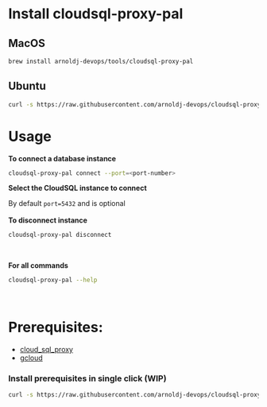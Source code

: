 # Install cloudsql-proxy-pal

## MacOS

```bash
brew install arnoldj-devops/tools/cloudsql-proxy-pal
```

## Ubuntu

```bash
curl -s https://raw.githubusercontent.com/arnoldj-devops/cloudsql-proxy-pal/master/scripts/install.sh | bash
```

# Usage

**To connect a database instance** <br />

```bash
cloudsql-proxy-pal connect --port=<port-number>
```

**Select the CloudSQL instance to connect**

By default `port=5432` and is optional <br />
<br />
**To disconnect instance** <br />

```bash
cloudsql-proxy-pal disconnect
```

<br />

**For all commands** <br />

```bash
cloudsql-proxy-pal --help
```

 <br />

# Prerequisites:

- [cloud_sql_proxy](https://keyvalue.atlassian.net/wiki/spaces/TECH/pages/263782429/Cloud+SQL+connect+with+SQL+Proxy)
- [gcloud](https://cloud.google.com/sdk/docs/install)

### Install prerequisites in single click (WIP)

```bash
curl -s https://raw.githubusercontent.com/arnoldj-devops/cloudsql-proxy-pal/master/scripts/install_prerequisites.sh | bash
```
